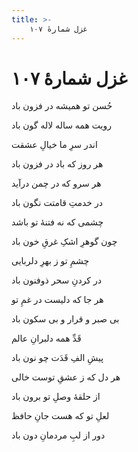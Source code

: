 ```yaml
---
title: >-
    غزل شمارهٔ ۱۰۷
---
```

# غزل شمارهٔ ۱۰۷

<div class="b" id="bn1"><div class="m1"><p>حُسن تو همیشه در فزون باد</p></div>
<div class="m2"><p>رویت همه ساله لاله گون باد</p></div></div>
<div class="b" id="bn2"><div class="m1"><p>اندر سرِ ما خیالِ عشقت</p></div>
<div class="m2"><p>هر روز که باد در فزون باد</p></div></div>
<div class="b" id="bn3"><div class="m1"><p>هر سرو که در چمن درآید</p></div>
<div class="m2"><p>در خدمتِ قامتت نگون باد</p></div></div>
<div class="b" id="bn4"><div class="m1"><p>چشمی که نه فتنهٔ تو باشد</p></div>
<div class="m2"><p>چون گوهرِ اشکِ غرقِ خون باد</p></div></div>
<div class="b" id="bn5"><div class="m1"><p>چشمِ تو ز بهرِ دلربایی</p></div>
<div class="m2"><p>در کردنِ سحر ذوفنون باد</p></div></div>
<div class="b" id="bn6"><div class="m1"><p>هر جا که دلیست در غمِ تو</p></div>
<div class="m2"><p>بی صبر و قرار و بی سکون باد</p></div></div>
<div class="b" id="bn7"><div class="m1"><p>قَدِّ همه دلبرانِ عالم</p></div>
<div class="m2"><p>پیشِ الفِ قَدَت چو نون باد</p></div></div>
<div class="b" id="bn8"><div class="m1"><p>هر دل که ز عشقِ توست خالی</p></div>
<div class="m2"><p>از حلقهٔ وصلِ تو برون باد</p></div></div>
<div class="b" id="bn9"><div class="m1"><p>لعلِ تو که هست جانِ حافظ</p></div>
<div class="m2"><p>دور از لبِ مردمانِ دون باد</p></div></div>